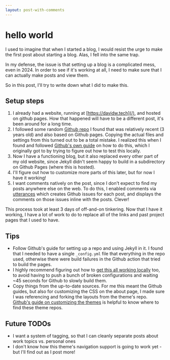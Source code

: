 ```yaml
---
layout: post-with-comments
---
```


# hello world

I used to imagine that when I started a blog, I would resist the urge to make the first post about starting a blog.
Alas, I fell into the same trap.

In my defense, the issue is that setting up a blog is a complicated mess, even in 2024.
In order to see if it's working at all, I need to make sure that I can actually make posts and view them.

So in this post, I'll try to write down what I did to make this.

## Setup steps

1. I already had a website, running at [https://davidw.tech](/), and hosted on github pages.
   How that happened will have to be a different post, it's been around for a long time.
1. I followed some random [Github repo](https://github.com/chadbaldwin/simple-blog-bootstrap) I found that was relatively recent (3 years old) and also based on Github pages.
   Copying the actual files and settings from this turned out to be a total mistake.
   I realized this when I found and followed [Github's own guide](https://docs.github.com/en/pages/setting-up-a-github-pages-site-with-jekyll/creating-a-github-pages-site-with-jekyll) on how to do this, which I originally got to by trying to figure out how to test this locally.
1. Now I have a functioning blog, but it also replaced every other part of my old website, since Jekyll didn't seem happy to build in a subdirectory on Github Pages (where this is hosted).
1. I'll figure out how to customize more parts of this later, but for now I have it working!
1. I want comments natively on the post, since I don't expect to find my posts anywhere else on the web.
   To do this, I enabled comments via [utterances](https://utteranc.es/) which creates Github issues for each post, and displays the comments on those issues inline with the posts.
   Clever!

This process took at least 3 days of off-and-on tinkering. Now that I have it working, I have a lot of work to do to replace all of the links and past project pages that I used to have.

## Tips

- Follow Github's guide for setting up a repo and using Jekyll in it.
  I found that I needed to have a single `_config.yml` file that everything in the repo used, otherwise there were build failures in the Github action that tried to build the pages.
- I highly recommend figuring out how to [get this all working locally](https://docs.github.com/en/pages/setting-up-a-github-pages-site-with-jekyll/testing-your-github-pages-site-locally-with-jekyll) too, to avoid having to push a bunch of broken configurations and waiting ~45 seconds for Github to slowly build them.
- Copy things from the up-to-date sources.
  For me this meant the Github guides, but also for customizing the CSS on the about page, I made sure I was referencing and forking the layouts from the theme's repo.
  [Github's guide on customizing the themes](https://docs.github.com/en/pages/setting-up-a-github-pages-site-with-jekyll/adding-a-theme-to-your-github-pages-site-using-jekyll) is helpful to know where to find these theme repos.

## Future TODOs

- I want a system of tagging, so that I can cleanly separate posts about work topics vs. personal ones
- I don't know how this theme's navigation support is going to work yet - but I'll find out as I post more!
